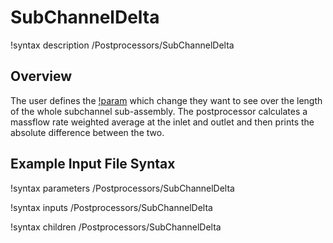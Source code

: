 # SubChannelDelta

!syntax description /Postprocessors/SubChannelDelta

## Overview

<!-- -->

The user defines the [!param](/Postprocessors/SubChannelDelta/variable) which change they want to see over the length of the whole subchannel sub-assembly.
The postprocessor calculates a massflow rate weighted average at the inlet and outlet and then prints the absolute difference between the two.

## Example Input File Syntax

!syntax parameters /Postprocessors/SubChannelDelta

!syntax inputs /Postprocessors/SubChannelDelta

!syntax children /Postprocessors/SubChannelDelta
